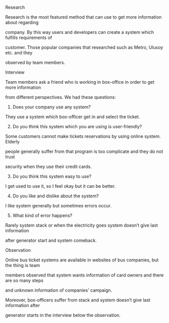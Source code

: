 Research

Research is the most featured method that can use to get more information about regarding

company. By this way users and developers can create a system which fulfills requirements of

customer. Those popular companies that researched such as Metro, Ulusoy etc. and they

observed by team members.

Interview

Team members ask a friend who is working in box-office in order to get more information

from different perspectives. We had these questions:

1. Does your company use any system?

They use a system which box-officer get in and select the ticket.

2. Do you think this system which you are using is user-friendly?

Some customers cannot make tickets reservations by using online system. Elderly

people generally suffer from that program is too complicate and they do not trust

security when they use their credit cards.

3. Do you think this system easy to use?

I get used to use it, so I feel okay but it can be better.

4. Do you like and dislike about the system?

I like system generally but sometimes errors occur.

5. What kind of error happens?

Rarely system stack or when the electricity goes system doesn’t give last information

after generator start and system comeback.

Observation

Online bus ticket systems are available in websites of bus companies, but the thing is team

members observed that system wants information of card owners and there are so many steps

and unknown information of companies’ campaign.

Moreover, box-officers suffer from stack and system doesn’t give last information after

generator starts in the interview below the observation.
